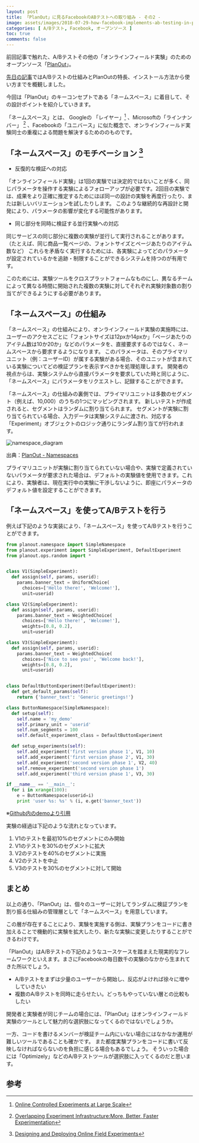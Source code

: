 ```yaml
---
layout: post
title: 「PlanOut」に見るFacebookのABテストへの取り組み - その2 -
image: assets/images/2018-07-29-how-facebook-implements-ab-testing-in-planout-2.png
categories: [ A/Bテスト, Facebook, オープンソース ]
toc: true
comments: false
---
```

前回記事で触れた、A/Bテストその他の「オンラインフィールド実験」のためのオープンソース「[PlanOut](https://github.com/facebook/planout)」。

[先日の記事](/entry/2018/07/22/how-facebook-implements-ab-testing-in-planout.html)ではA/Bテストの仕組みとPlanOutの特長、インストール方法から使い方までを概観しました。

今回は「PlanOut」のキーコンセプトである「ネームスペース」に着目して、その設計ポイントを紹介していきます。

「ネームスペース」とは、
Googleの 「レイヤー」[^1] 、Microsoftの「ラインナンバー」 [^2] 、Facebookの「ユニバース」に似た概念で、オンラインフィールド実験同士の重複による問題を解決するためののものです。

## 「ネームスペース」のモチベーション [^3]

- 反復的な検証への対応

「オンラインフィールド実験」は1回の実験では決定的ではないことが多く、同じパラメータを操作する実験によるフォローアップが必要です。2回目の実験では、成果をより正確に推定するためにほぼ同一の設計の実験を再度行ったり、または新しいバリエーションを試したりします。
このような継続的な再設計と開発により、パラメータの影響が変化する可能性があります。

- 同じ部分を同時に検証する並行実験への対応

同じサービスの同じ部分に複数の実験が並行して実行されることがあります。（たとえば、同じ商品一覧ページの、フォントサイズとページあたりのアイテム数など）
これらを矛盾なく実行するためには、各実験によってどのパラメータが設定されているかを追跡・制限することができるシステムを持つのが有用です。

このためには、実験ツールをクロスプラットフォームなものにし、異なるチームによって異なる時間に開始された複数の実験に対してそれぞれ実験対象数の割り当てができるようにする必要があります。

## 「ネームスペース」の仕組み

「ネームスペース」の仕組みにより、オンラインフィールド実験の実施時には、ユーザーのアクセスごとに「フォントサイズは12pxか14pxか」「ページあたりのアイテム数は10か20か」などのパラメータを、直接要求するのではなく、ネームスペースから要求するようになります。
このパラメータは、そのプライマリユニット（例：ユーザーID）が属する実験がある場合、そのユニットが含まれている実験についてどの検証プランを表示すべきかを処理処理します。
開発者の視点からは、実験システムから直接パラメータを要求していた時と同じように、「ネームスペース」にパラメータをリクエストし、記録することができます。

「ネームスペース」の仕組みの裏側では、プライマリユニットは多数のセグメント（例えば、10,000）のうちの1つにマッピングされます。
新しいテストが作成されると、セグメントはランダムに割り当てられます。
セグメントが実験に割り当てられている場合、入力データは実験システムに渡され、対応する「Experiment」オブジェクトのロジック通りにランダム割り当てが行われます。

![namespace_diagram](https://facebook.github.io/planout/static/namespace_diagram.png)

出典：[PlanOut - Namespaces](https://facebook.github.io/planout/docs/namespaces.html)

プライマリユニットが実験に割り当てられていない場合や、実験で定義されていないパラメータが要求された場合は、デフォルトの実験値を使用できます。これにより、実験者は、現在実行中の実験に干渉しないように、即座にパラメータのデフォルト値を設定することができます。

## 「ネームスペース」を使ってA/Bテストを行う

例えば下記のような実装により、「ネームスペース」を使ってA/Bテストを行うことができます。

```python
from planout.namespace import SimpleNamespace
from planout.experiment import SimpleExperiment, DefaultExperiment
from planout.ops.random import *


class V1(SimpleExperiment):
  def assign(self, params, userid):
    params.banner_text = UniformChoice(
      choices=['Hello there!', 'Welcome!'],
      unit=userid)

class V2(SimpleExperiment):
  def assign(self, params, userid):
    params.banner_text = WeightedChoice(
      choices=['Hello there!', 'Welcome!'],
      weights=[0.8, 0.2],
      unit=userid)

class V3(SimpleExperiment):
  def assign(self, params, userid):
    params.banner_text = WeightedChoice(
      choices=['Nice to see you!', 'Welcome back!'],
      weights=[0.8, 0.2],
      unit=userid)


class DefaultButtonExperiment(DefaultExperiment):
  def get_default_params(self):
    return {'banner_text': 'Generic greetings!'}

class ButtonNamespace(SimpleNamespace):
  def setup(self):
    self.name = 'my_demo'
    self.primary_unit = 'userid'
    self.num_segments = 100
    self.default_experiment_class = DefaultButtonExperiment

  def setup_experiments(self):
    self.add_experiment('first version phase 1', V1, 10)
    self.add_experiment('first version phase 2', V1, 30)
    self.add_experiment('second version phase 1', V2, 40)
    self.remove_experiment('second version phase 1')
    self.add_experiment('third version phase 1', V3, 30)

if __name__ == '__main__':
  for i in xrange(100):
    e = ButtonNamespace(userid=i)
    print 'user %s: %s' % (i, e.get('banner_text'))
```

※[Github内のdemoより引用](https://github.com/facebook/planout/blob/master/demos/demo_namespaces.py)

実験の経過は下記のような流れとなっています。

1. V1のテストを最初10%のセグメントにのみ開始
2. V1のテストを30%のセグメントに拡大
3. V2のテストを40%のセグメントに実施
4. V2のテストを中止
5. V3のテストを30%のセグメントに対して開始

## まとめ

以上の通り、「PlanOut」は、個々のユーザーに対してランダムに検証プランを割り振る仕組みの管理層として「ネームスペース」を用意しています。

この層が存在することにより、実験を実施する側は、実験プランをコードに書き加えることで機動的に実験を拡大したり、新たな実験に変更したりすることができるわけです。

「PlanOut」はA/Bテストの下記のようなユースケースを踏まえた現実的なフレームワークといえます。まさにFacebookの毎日数千の実験のなかから生まれてきた所以でしょう。

- A/Bテストをまずは少量のユーザーから開始し、反応がよければ徐々に増やしていきたい
- 複数のA/Bテストを同時に走らせたい。どっちもやっていない層との比較もしたい

開発者と実験者が同じチームの場合には、「PlanOut」はオンラインフィールド実験のツールとして魅力的な選択肢になってくるのではないでしょうか。

一方、コードを書けるメンバーが検証チーム内にいない場合にはなかなか運用が難しいツールであることも確かです。
また都度実験プランをコードに書いて反映しなければならないのを負担に感じる場合もあるでしょう。
そういった場合には「Optimizely」などのA/Bテストツールが選択肢に入ってくるのだと思います。

## 参考

[^1]: [Online Controlled Experiments at Large Scale](https://www.exp-platform.com/Documents/2013%20controlledExperimentsAtScale.pdf)
[^2]: [Overlapping Experiment Infrastructure:More, Better, Faster Experimentation](https://storage.googleapis.com/pub-tools-public-publication-data/pdf/36500.pdf)
[^3]: [Designing and Deploying Online Field Experiments](https://arxiv.org/pdf/1409.3174v1.pdf)
